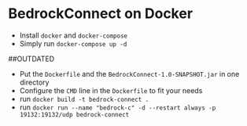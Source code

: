# BedrockConnect on Docker

- Install `docker` and `docker-compose`
- Simply run `docker-compose up -d`


##OUTDATED
- Put the `Dockerfile` and the `BedrockConnect-1.0-SNAPSHOT.jar` in one directory
- Configure the `CMD` line in the `Dockerfile` to fit your needs
- run `docker build -t bedrock-connect .`
- run `docker run --name "bedrock-c" -d --restart always -p 19132:19132/udp bedrock-connect`
